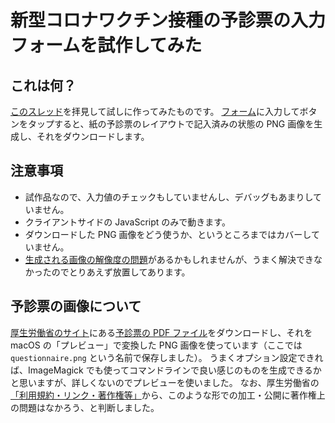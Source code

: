 # 新型コロナワクチン接種の予診票の入力フォームを試作してみた

## これは何？
[このスレッド](https://twitter.com/tweeting_drtaka/status/1431952943771648001)を拝見して試しに作ってみたものです。
[フォーム](https://github.com/piyo-ko/prevaccination_questionnaire/index.html)に入力してボタンをタップすると、紙の予診票のレイアウトで記入済みの状態の PNG 画像を生成し、それをダウンロードします。

## 注意事項
* 試作品なので、入力値のチェックもしていませんし、デバッグもあまりしていません。
* クライアントサイドの JavaScript のみで動きます。
* ダウンロードした PNG 画像をどう使うか、というところまではカバーしていません。
* [生成される画像の解像度の問題](https://developer.mozilla.org/ja/docs/Web/API/HTMLCanvasElement/toBlob)があるかもしれませんが、うまく解決できなかったのでとりあえず放置してあります。

## 予診票の画像について
[厚生労働省のサイト](https://www.mhlw.go.jp/stf/seisakunitsuite/bunya/vaccine_yoshinhyouetc.html#h2_free1)にある[予診票の PDF ファイル](https://www.mhlw.go.jp/content/000739379.pdf)をダウンロードし、それを macOS の「プレビュー」で変換した PNG 画像を使っています（ここでは `questionnaire.png` という名前で保存しました）。
うまくオプション設定できれば、ImageMagick でも使ってコマンドラインで良い感じのものを生成できるかと思いますが、詳しくないのでプレビューを使いました。
なお、厚生労働省の[「利用規約・リンク・著作権等」](https://www.mhlw.go.jp/chosakuken/index.html)から、このような形での加工・公開に著作権上の問題はなかろう、と判断しました。
